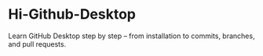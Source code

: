 # Hi-Github-Desktop
Learn GitHub Desktop step by step – from installation to commits, branches, and pull requests.
